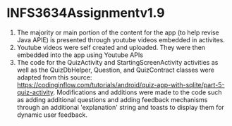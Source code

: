 # INFS3634Assignmentv1.9

1. The majority or main portion of the content for the app (to help revise Java APIE) is presented through youtube videos embedded in activites.  
2. Youtube videos were self created and uploaded. They were then embedded into the app using Youtube APIs
3. The code for the QuizActivity and StartingScreenActivity activities as well as the QuizDbHelper, Question, and QuizContract classes were adapted from this source: https://codinginflow.com/tutorials/android/quiz-app-with-sqlite/part-5-quiz-activity. Modifications and additions were made to the code such as adding additional questions and adding feedback mechanisms through an additional 'explanation' string and toasts to display them for dynamic user feedback.
